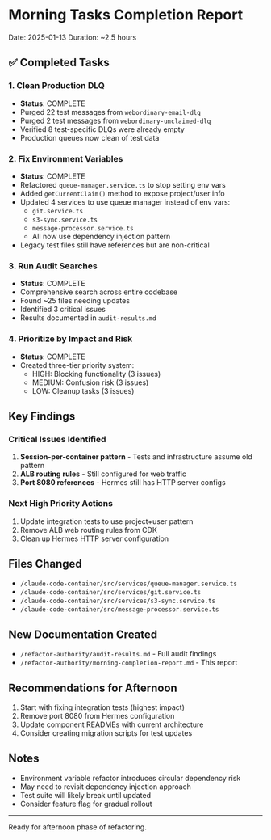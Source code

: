 # Morning Tasks Completion Report
Date: 2025-01-13
Duration: ~2.5 hours

## ✅ Completed Tasks

### 1. Clean Production DLQ
- **Status**: COMPLETE
- Purged 22 test messages from `webordinary-email-dlq`
- Purged 2 test messages from `webordinary-unclaimed-dlq`
- Verified 8 test-specific DLQs were already empty
- Production queues now clean of test data

### 2. Fix Environment Variables
- **Status**: COMPLETE
- Refactored `queue-manager.service.ts` to stop setting env vars
- Added `getCurrentClaim()` method to expose project/user info
- Updated 4 services to use queue manager instead of env vars:
  - `git.service.ts`
  - `s3-sync.service.ts`
  - `message-processor.service.ts`
  - All now use dependency injection pattern
- Legacy test files still have references but are non-critical

### 3. Run Audit Searches
- **Status**: COMPLETE
- Comprehensive search across entire codebase
- Found ~25 files needing updates
- Identified 3 critical issues
- Results documented in `audit-results.md`

### 4. Prioritize by Impact and Risk
- **Status**: COMPLETE
- Created three-tier priority system:
  - HIGH: Blocking functionality (3 issues)
  - MEDIUM: Confusion risk (3 issues)
  - LOW: Cleanup tasks (3 issues)

## Key Findings

### Critical Issues Identified
1. **Session-per-container pattern** - Tests and infrastructure assume old pattern
2. **ALB routing rules** - Still configured for web traffic
3. **Port 8080 references** - Hermes still has HTTP server configs

### Next High Priority Actions
1. Update integration tests to use project+user pattern
2. Remove ALB web routing rules from CDK
3. Clean up Hermes HTTP server configuration

## Files Changed
- `/claude-code-container/src/services/queue-manager.service.ts`
- `/claude-code-container/src/services/git.service.ts`
- `/claude-code-container/src/services/s3-sync.service.ts`
- `/claude-code-container/src/message-processor.service.ts`

## New Documentation Created
- `/refactor-authority/audit-results.md` - Full audit findings
- `/refactor-authority/morning-completion-report.md` - This report

## Recommendations for Afternoon
1. Start with fixing integration tests (highest impact)
2. Remove port 8080 from Hermes configuration
3. Update component READMEs with current architecture
4. Consider creating migration scripts for test updates

## Notes
- Environment variable refactor introduces circular dependency risk
- May need to revisit dependency injection approach
- Test suite will likely break until updated
- Consider feature flag for gradual rollout

---
Ready for afternoon phase of refactoring.
